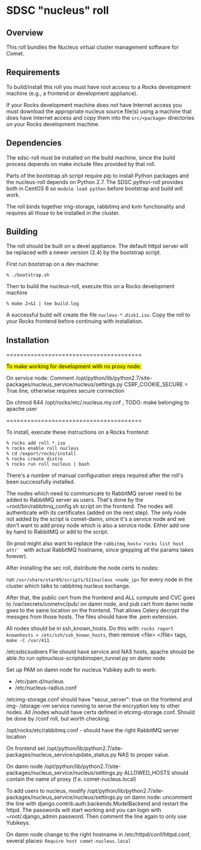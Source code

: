 # SDSC "nucleus" roll

## Overview

This roll bundles the Nucleus virtual cluster management software for Comet.

## Requirements

To build/install this roll you must have root access to a Rocks development
machine (e.g., a frontend or development appliance).

If your Rocks development machine does *not* have Internet access you must
download the appropriate nucleus source file(s) using a machine that does
have Internet access and copy them into the `src/<package>` directories on your
Rocks development machine.


## Dependencies

The sdsc-roll must be installed on the build machine, since the build process
depends on make include files provided by that roll.

Parts of the bootstrap.sh script require pip to install Python packages and the
nucleus-roll depends on Python 2.7. The SDSC python-roll provides both in
CentOS 6 so `module load python` before bootstrap and build will work.

The roll binds together img-storage, rabbitmq and kvm functionality and
requires all those to be installed in the cluster.


## Building

The roll should be built on a devel appliance. The default httpd server will
be replaced with a newer version (2.4) by the bootstrap script.

First run bootstrap on a dev machine:

```shell
% ./bootstrap.sh
```

Then to build the nucleus-roll, execute this on a Rocks development machine

```shell
% make 2>&1 | tee build.log
```

A successful build will create the file `nucleus-*.disk1.iso`. Copy the roll
to your Rocks frontend before continuing with installation.


## Installation

=======================================

<mark>
To make working for development with no proxy node:
</mark>

On service node: Comment /opt/python/lib/python2.7/site-
packages/nucleus_service/nucleus/settings.py   CSRF_COOKIE_SECURE = True line,
otherwise requires secure connection

Do chmod 644 /opt/rocks/etc/.nucleus.my.cnf , TODO: make belonging to apache user

=======================================

To install, execute these instructions on a Rocks frontend:

```shell
% rocks add roll *.iso
% rocks enable roll nucleus
% cd /export/rocks/install
% rocks create distro
% rocks run roll nucleus | bash
```

There's a number of manual configuration steps required after the roll's been
successfully installed.

The nodes which need to communicate to RabbitMQ server need to be added to
RabbitMQ server as users. That's done by the ~root/bin/rabbitmq_config.sh
script on the frontend. The nodes will authenticate with its certificates
(added on the next step). The only node not added by the script is comet-damn,
since it's a service node and we don't want to add proxy node which is also a
service node. Either add one by hand to RabbitMQ or add to the script.

(In prod might also want to replace the ```rabbitmq_host=`rocks list host
attr` ``` with actual RabbitMQ hostname, since grepping all the params takes
forever).

After installing the sec roll, distribute the node certs to nodes:

run ```/usr/share/star69/scripts/S11nucleus <node_ip>``` for every node in the
cluster which talks to rabbitmq nucleus exchange.

After that, the public cert from the frontend and ALL compute and CVC goes to
/var/secrets/cometvc/pub/ on damn node, and pub cert from damn node goes to
the same location on the frontend. That allows Celery decrypt the messges from
those hosts. The files should have the .pem extension.

All nodes should be in ssh_known_hosts. Do this with: ```rocks report
knownhosts > /etc/ssh/ssh_known_hosts```, then remove &lt;file&gt;
&lt;/file&gt; tags,  ```make -C /var/411```

/etcsdscsudoers File should have service and NAS hosts, apache should be able
/to run optnucleus-scriptsbinopen_tunnel.py on damn node

Set up PAM on damn node for nucleus Yubikey auth to work:
- /etc/pam.d/nucleus
- /etc/nucleus-radius.conf

/etcimg-storage.conf should have "secur_server": true on the frontend and img-
/storage-vm service running to serve the encryption key to other nodes. All
/nodes whould have certs defined in etcimg-storage.conf. Should be done by
/conf roll, but worth checking.

/opt/rocks/etc/rabbitmq.conf - should have the right RabbitMQ server location

On frontend set /opt/python/lib/python2.7/site-
packages/nucleus_service/update_status.py NAS to proper value.

On damn node /opt/python/lib/python2.7/site-
packages/nucleus_service/nucleus/settings.py ALLOWED_HOSTS should contain the
name of proxy (f.e. comet-nucleus.local)

To add users to nucleus, modify /opt/python/lib/python2.7/site-
packages/nucleus_service/nucleus/settings.py on damn node: uncomment the line
with django.contrib.auth.backends.ModelBackend and restart the httpd. The
passwords will start working and you can login with ~root/.django_admin
password. Then comment the line again to only use Yubikeys.

On damn node change to the right hostname in /etc/httpd/conf/httpd.conf,
several places: ``` Require host comet-nucleus.local ```
